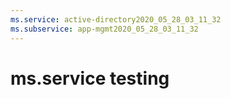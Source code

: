 ```yaml
---
ms.service: active-directory2020_05_28_03_11_32
ms.subservice: app-mgmt2020_05_28_03_11_32
---
```

 # ms.service testing